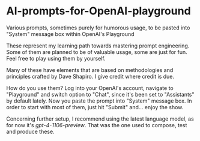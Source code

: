 # AI-prompts-for-OpenAI-playground
Various prompts, sometimes purely for humorous usage, to be pasted into "System" message box within OpenAI's Playground

These represent my learning path towards mastering prompt engineering. Some of them are planned to be of valuable usage, some are just for fun. Feel free to play using them by yourself.

Many of these have elements that are based on methodologies and principles crafted by Dave Shapiro. I give credit where credit is due.

How do you use them? Log into your OpenAI's account, navigate to "Playground" and switch option to "Chat", since it's been set to "Assistants" by default lately. Now you paste the prompt into "System" message box. In order to start with most of them, just hit "Submit" and... enjoy the show.

Concerning further setup, I recommend using the latest language model, as for now it's _gpt-4-1106-preview_. That was the one used to compose, test and produce these.  
 
